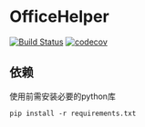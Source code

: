 # OfficeHelper

[![Build Status](https://travis-ci.org/wusphinx/OfficeHelper.svg?branch=master)](https://travis-ci.org/wusphinx/OfficeHelper)
[![codecov](https://codecov.io/gh/wusphinx/OfficeHelper/branch/master/graph/badge.svg)](https://codecov.io/gh/wusphinx/OfficeHelper)

## 依赖

使用前需安装必要的python库
```
pip install -r requirements.txt
```